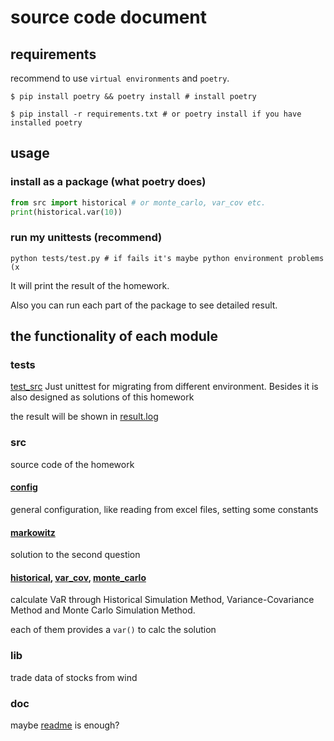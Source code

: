 # source code document
## requirements
recommend to use `virtual environments` and `poetry`.
```shell
$ pip install poetry && poetry install # install poetry

$ pip install -r requirements.txt # or poetry install if you have installed poetry
```
## usage
### install as a package (what poetry does)
```python
from src import historical # or monte_carlo, var_cov etc.
print(historical.var(10))
```
### run my unittests (recommend)
``` shell
python tests/test.py # if fails it's maybe python environment problems (x
```
It will print the result of the homework.

Also you can run each part of the package to see detailed result.
## the functionality of each module

### tests
[test_src](./tests/test_src.py)
Just unittest for migrating from different environment. 
Besides it is also designed as solutions of this homework

the result will be shown in [result.log](./result.log)
### src
source code of the homework
#### [config](./src/config.py)
general configuration, like reading from excel files, setting some constants
#### [markowitz](./src/markowitz.py)
solution to the second question

#### [historical](./src/historical.py), [var_cov](./src/var_cov.py), [monte_carlo](./src/monte_carlo.py)
calculate VaR through Historical Simulation Method, Variance-Covariance Method and Monte Carlo Simulation Method. 

each of them provides a `var()` to calc the solution

### lib
trade data of stocks from wind

### doc
maybe [readme](./develop.md) is enough?

